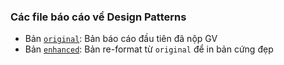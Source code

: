### Các file báo cáo về Design Patterns

- Bản [`original`](./[23%20Design%20Patterns]_LeHoangPhuc_original.pdf): Bản báo cáo đầu tiên đã nộp GV
- Bản [`enhanced`](./[23%20Design%20Patterns]_LeHoangPhuc_enhanced.pdf): Bản re-format từ `original` để in bản cứng đẹp